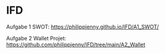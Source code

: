 # IFD

Aufgabe 1 SWOT:
https://philippjenny.github.io/IFD/A1_SWOT/

Aufgabe 2 Wallet Projet:
https://github.com/philippjenny/IFD/tree/main/A2_Wallet
